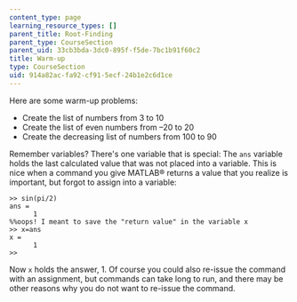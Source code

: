 ```yaml
---
content_type: page
learning_resource_types: []
parent_title: Root-Finding
parent_type: CourseSection
parent_uid: 33cb3bda-3dc0-895f-f5de-7bc1b91f60c2
title: Warm-up
type: CourseSection
uid: 914a82ac-fa92-cf91-5ecf-24b1e2c6d1ce
---
```


Here are some warm-up problems:

*   Create the list of numbers from 3 to 10
*   Create the list of even numbers from –20 to 20
*   Create the decreasing list of numbers from 100 to 90

Remember variables? There's one variable that is special: The `ans` variable holds the last calculated value that was not placed into a variable. This is nice when a command you give MATLAB® returns a value that you realize is important, but forgot to assign into a variable:

```
>> sin(pi/2)
ans =
      1
%%oops! I meant to save the "return value" in the variable x
>> x=ans
x =
      1
>>
```

Now `x` holds the answer, 1. Of course you could also re-issue the command with an assignment, but commands can take long to run, and there may be other reasons why you do not want to re-issue the command.
